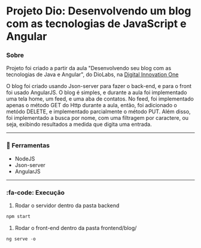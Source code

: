 # Projeto Dio: Desenvolvendo um blog com as tecnologias de JavaScript e Angular
### Sobre
Projeto foi criado a partir da aula "Desenvolvendo seu blog com as tecnologias de Java e Angular", do DioLabs, na [Digital Innovation One](https://digitalinnovation.one/ "Digital Innovation One")

O blog foi criado usando Json-server para fazer o back-end, e para o front foi usado AngularJS. O blog é simples, e durante a aula foi implementado uma tela home, um feed, e uma aba de contatos. No feed, foi implementado apenas o método GET do Http durante a aula, então, foi adicionado o metódo DELETE, e implementado parcialmente o método PUT. Além disso, foi implementado a busca por nome, com uma filtragem por caractere, ou seja, exibindo resultados a medida que digita uma entrada.

---
### 🚀 Ferramentas
- NodeJS
- Json-server
- AngularJS

---
### :fa-code: Execução
1. Rodar o servidor dentro da pasta backend
```javascript
npm start
```
1. Rodar o front-end dentro da pasta frontend/blog/
```javascript
ng serve -o
```
